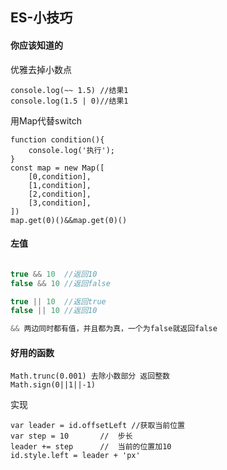 ## ES-小技巧

#### 你应该知道的

优雅去掉小数点

```
console.log(~~ 1.5) //结果1
console.log(1.5 | 0)//结果1
```

用Map代替switch

```JS
function condition(){
    console.log('执行');
}
const map = new Map([
    [0,condition],
    [1,condition],
    [2,condition],
    [3,condition],
])
map.get(0)()&&map.get(0)()
```



#### 左值

```js

true && 10	//返回10
false && 10 //返回false

true || 10	//返回true
false || 10 //返回10

&& 两边同时都有值，并且都为真，一个为false就返回false

```

#### 好用的函数

```
Math.trunc(0.001) 去除小数部分 返回整数
Math.sign(0||1||-1)
```

实现

```JS
var leader = id.offsetLeft //获取当前位置
var step = 10  		//  步长
leader += step 		//  当前的位置加10
id.style.left = leader + 'px'
```



